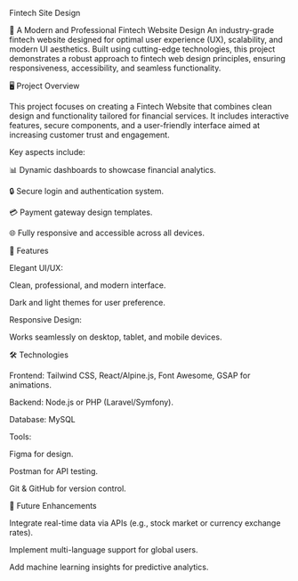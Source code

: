 Fintech Site Design


🚀 A Modern and Professional Fintech Website Design
An industry-grade fintech website designed for optimal user experience (UX), scalability, and modern UI aesthetics. Built using cutting-edge technologies, this project demonstrates a robust approach to fintech web design principles, ensuring responsiveness, accessibility, and seamless functionality.

🖥️ Project Overview


This project focuses on creating a Fintech Website that combines clean design and functionality tailored for financial services. It includes interactive features, secure components, and a user-friendly interface aimed at increasing customer trust and engagement.

Key aspects include:

📊 Dynamic dashboards to showcase financial analytics.

🔒 Secure login and authentication system.

💳 Payment gateway design templates.

🌐 Fully responsive and accessible across all devices.


📂 Features

Elegant UI/UX:


Clean, professional, and modern interface.

Dark and light themes for user preference.


Responsive Design:


Works seamlessly on desktop, tablet, and mobile devices.

🛠️ Technologies


Frontend: Tailwind CSS, React/Alpine.js, Font Awesome, GSAP for animations.

Backend: Node.js or PHP (Laravel/Symfony).

Database: MySQL 

Tools:

Figma for design.

Postman for API testing.

Git & GitHub for version control.

🧩 Future Enhancements

Integrate real-time data via APIs (e.g., stock market or currency exchange rates).


Implement multi-language support for global users.


Add machine learning insights for predictive analytics.
